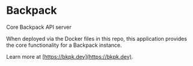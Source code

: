 # Backpack
Core Backpack API server

When deployed via the Docker files in this repo, this application provides the core functionality for a Backpack instance.

Learn more at [https://bkpk.dev](https://bkpk.dev).

